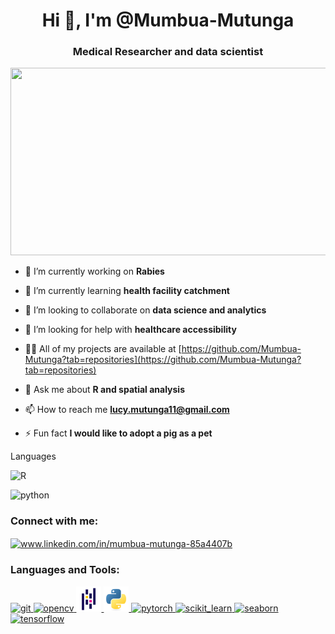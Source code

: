 <h1 align="center">Hi 👋, I'm @Mumbua-Mutunga</h1>
<h3 align="center">Medical Researcher and data scientist</h3>

<div align = "center">
  <img src = "https://media.giphy.com/media/26BGJ6bWN8C950AnK/giphy.gif" width = "600", height= "300"/>
</div>

- 🔭 I’m currently working on **Rabies**

- 🌱 I’m currently learning **health facility catchment**

- 👯 I’m looking to collaborate on **data science and analytics**

- 🤝 I’m looking for help with **healthcare accessibility**

- 👨‍💻 All of my projects are available at [https://github.com/Mumbua-Mutunga?tab=repositories](https://github.com/Mumbua-Mutunga?tab=repositories)

- 💬 Ask me about **R and spatial analysis**

- 📫 How to reach me **lucy.mutunga11@gmail.com**

- ⚡ Fun fact **I would like to adopt a pig as a pet**

Languages

![R](https://img.shields.io/badge/R-276DC3?style=for-the-badge&logo=r&logoColor=white)

![python](https://img.shields.io/badge/Python-FFD43B?style=for-the-badge&logo=python&logoColor=red)

<h3 align="left">Connect with me:</h3>
<p align="left">
<a href="https://linkedin.com/in/www.linkedin.com/in/mumbua-mutunga-85a4407b" target="blank"><img align="center" src="https://raw.githubusercontent.com/rahuldkjain/github-profile-readme-generator/master/src/images/icons/Social/linked-in-alt.svg" alt="www.linkedin.com/in/mumbua-mutunga-85a4407b" height="30" width="40" /></a>
</p>

<h3 align="left">Languages and Tools:</h3>
<p align="left"> <a href="https://git-scm.com/" target="_blank" rel="noreferrer"> <img src="https://www.vectorlogo.zone/logos/git-scm/git-scm-icon.svg" alt="git" width="40" height="40"/> </a> <a href="https://opencv.org/" target="_blank" rel="noreferrer"> <img src="https://www.vectorlogo.zone/logos/opencv/opencv-icon.svg" alt="opencv" width="40" height="40"/> </a> <a href="https://pandas.pydata.org/" target="_blank" rel="noreferrer"> <img src="https://raw.githubusercontent.com/devicons/devicon/2ae2a900d2f041da66e950e4d48052658d850630/icons/pandas/pandas-original.svg" alt="pandas" width="40" height="40"/> </a> <a href="https://www.python.org" target="_blank" rel="noreferrer"> <img src="https://raw.githubusercontent.com/devicons/devicon/master/icons/python/python-original.svg" alt="python" width="40" height="40"/> </a> <a href="https://pytorch.org/" target="_blank" rel="noreferrer"> <img src="https://www.vectorlogo.zone/logos/pytorch/pytorch-icon.svg" alt="pytorch" width="40" height="40"/> </a> <a href="https://scikit-learn.org/" target="_blank" rel="noreferrer"> <img src="https://upload.wikimedia.org/wikipedia/commons/0/05/Scikit_learn_logo_small.svg" alt="scikit_learn" width="40" height="40"/> </a> <a href="https://seaborn.pydata.org/" target="_blank" rel="noreferrer"> <img src="https://seaborn.pydata.org/_images/logo-mark-lightbg.svg" alt="seaborn" width="40" height="40"/> </a> <a href="https://www.tensorflow.org" target="_blank" rel="noreferrer"> <img src="https://www.vectorlogo.zone/logos/tensorflow/tensorflow-icon.svg" alt="tensorflow" width="40" height="40"/> </a> </p>
